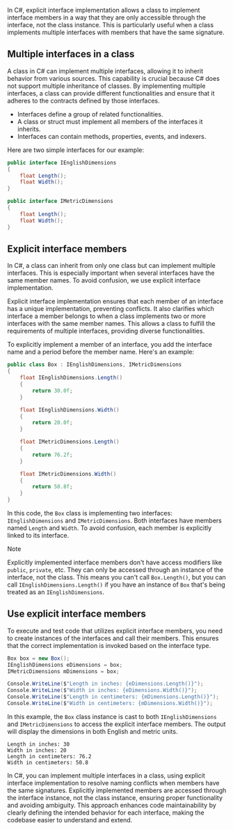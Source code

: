 In C#, explicit interface implementation allows a class to implement interface members in a way that they are only accessible through the interface, not the class instance. This is particularly useful when a class implements multiple interfaces with members that have the same signature.

## Multiple interfaces in a class

A class in C# can implement multiple interfaces, allowing it to inherit behavior from various sources. This capability is crucial because C# does not support multiple inheritance of classes. By implementing multiple interfaces, a class can provide different functionalities and ensure that it adheres to the contracts defined by those interfaces.

- Interfaces define a group of related functionalities.
- A class or struct must implement all members of the interfaces it inherits.
- Interfaces can contain methods, properties, events, and indexers.

Here are two simple interfaces for our example:

```csharp
public interface IEnglishDimensions
{
    float Length();
    float Width();
}

public interface IMetricDimensions
{
    float Length();
    float Width();
}
```

## Explicit interface members

In C#, a class can inherit from only one class but can implement multiple interfaces. This is especially important when several interfaces have the same member names. To avoid confusion, we use explicit interface implementation.

Explicit interface implementation ensures that each member of an interface has a unique implementation, preventing conflicts. It also clarifies which interface a member belongs to when a class implements two or more interfaces with the same member names. This allows a class to fulfill the requirements of multiple interfaces, providing diverse functionalities.

To explicitly implement a member of an interface, you add the interface name and a period before the member name. Here's an example:

```csharp
public class Box : IEnglishDimensions, IMetricDimensions
{
    float IEnglishDimensions.Length()
    {
        return 30.0f;
    }

    float IEnglishDimensions.Width()
    {
        return 20.0f;
    }

    float IMetricDimensions.Length()
    {
        return 76.2f;
    }

    float IMetricDimensions.Width()
    {
        return 50.8f;
    }
}
```

In this code, the `Box` class is implementing two interfaces: `IEnglishDimensions` and `IMetricDimensions`. Both interfaces have members named `Length` and `Width`. To avoid confusion, each member is explicitly linked to its interface.

> [!NOTE]
> Explicitly implemented interface members don't have access modifiers like `public`, `private`, etc. They can only be accessed through an instance of the interface, not the class. This means you can't call `Box.Length()`, but you can call `IEnglishDimensions.Length()` if you have an instance of `Box` that's being treated as an `IEnglishDimensions`.

## Use explicit interface members

To execute and test code that utilizes explicit interface members, you need to create instances of the interfaces and call their members. This ensures that the correct implementation is invoked based on the interface type.

```csharp
Box box = new Box();
IEnglishDimensions eDimensions = box;
IMetricDimensions mDimensions = box;

Console.WriteLine($"Length in inches: {eDimensions.Length()}");
Console.WriteLine($"Width in inches: {eDimensions.Width()}");
Console.WriteLine($"Length in centimeters: {mDimensions.Length()}");
Console.WriteLine($"Width in centimeters: {mDimensions.Width()}");
```

In this example, the `Box` class instance is cast to both `IEnglishDimensions` and `IMetricDimensions` to access the explicit interface members. The output will display the dimensions in both English and metric units.

```console
Length in inches: 30
Width in inches: 20
Length in centimeters: 76.2
Width in centimeters: 50.8
```

In C#, you can implement multiple interfaces in a class, using explicit interface implementation to resolve naming conflicts when members have the same signatures. Explicitly implemented members are accessed through the interface instance, not the class instance, ensuring proper functionality and avoiding ambiguity. This approach enhances code maintainability by clearly defining the intended behavior for each interface, making the codebase easier to understand and extend.

